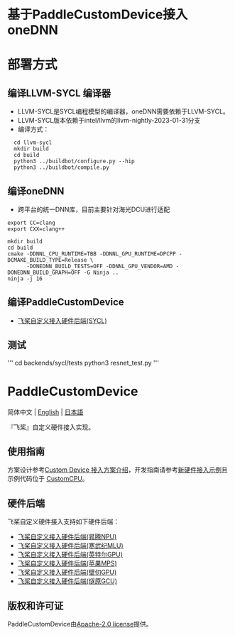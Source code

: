 # 基于PaddleCustomDevice接入oneDNN

# 部署方式

## 编译LLVM-SYCL 编译器
- LLVM-SYCL是SYCL编程模型的编译器，oneDNN需要依赖于LLVM-SYCL。
- LLVM-SYCL版本依赖于intel/llvm的llvm-nightly-2023-01-31分支
- 编译方式：
```
  cd llvm-sycl
  mkdir build
  cd build
  python3 ../buildbot/configure.py --hip
  python3 ../buildbot/compile.py
```

## 编译oneDNN
- 跨平台的统一DNN库，目前主要针对海光DCU进行适配

```
export CC=clang
export CXX=clang++

mkdir build
cd build
cmake -DDNNL_CPU_RUNTIME=TBB -DDNNL_GPU_RUNTIME=DPCPP -DCMAKE_BUILD_TYPE=Release \
      -DONEDNN_BUILD_TESTS=OFF -DDNNL_GPU_VENDOR=AMD -DONEDNN_BUILD_GRAPH=OFF -G Ninja ..
ninja -j 16
```

## 编译PaddleCustomDevice
- [飞桨自定义接入硬件后端(SYCL)](backends/sycl/README.md)


## 测试
'''
cd backends/sycl/tests
python3 resnet\_test.py
'''


# PaddleCustomDevice

简体中文 | [English](./README_en.md) | [日本語](./README_ja.md)

『飞桨』自定义硬件接入实现。

## 使用指南

方案设计参考[Custom Device 接入方案介绍](https://www.paddlepaddle.org.cn/documentation/docs/zh/develop/dev_guides/custom_device_docs/custom_device_overview_cn.html)，开发指南请参考[新硬件接入示例](https://www.paddlepaddle.org.cn/documentation/docs/zh/develop/dev_guides/custom_device_docs/custom_device_example_cn.html)且示例代码位于 [CustomCPU](backends/custom_cpu/README_cn.md)。

## 硬件后端

飞桨自定义硬件接入支持如下硬件后端：

- [飞桨自定义接入硬件后端(昇腾NPU)](backends/npu/README_cn.md)
- [飞桨自定义接入硬件后端(寒武纪MLU)](backends/mlu/README_cn.md)
- [飞桨自定义接入硬件后端(英特尔GPU)](backends/sycl/README.md)
- [飞桨自定义接入硬件后端(苹果MPS)](backends/mps/README.md)
- [飞桨自定义接入硬件后端(壁仞GPU)](backends/biren_gpu/README_cn.md)
- [飞桨自定义接入硬件后端(燧原GCU)](backends/gcu/README_cn.md)

## 版权和许可证

PaddleCustomDevice由[Apache-2.0 license](LICENSE)提供。

